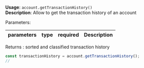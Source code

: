 **Usage**: `account.getTransactionHistory()`    
**Description**: Allow to get the transaction history of an account

Parameters:   

| parameters        | type   | required       | Description                                      |  
|-------------------|--------|----------------| -------------------------------------------------|

Returns : sorted and classified transaction history   

```js
const transactionHistory = account.getTransactionHistory();
//
```